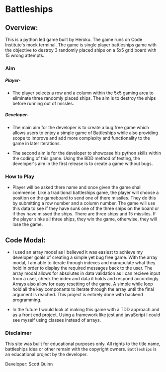 # **Battleships**
## **Overview:**
This is a python led game built by Heroku. The game runs on Code Institute's mock terminal. The game is single player battleships game with the objective to destroy 3 randomly placed ships on a 5x5 grid board with 15 wrong attempts.

### **Aim**

##### Player-
- The player selects a row and a column within the 5x5 gaming area to eliminate three randomly placed ships. The aim is to destroy the ships before running out of missles.

##### Developer-
- The main aim for the developer is to create a bug free game which allows users to enjoy a simple game of Battleships while also providing scope to improve and add more complexity and functionality to the game in later iterations.

- The second aim is for the developer to showcase his python skills within the coding of this game. Using the BDD method of testing, the developer's aim in the first release is to create a game without bugs.

### **How to Play**

- Player will be asked there name and once given the game shall commence. Like a traditional battleships game, the player will choose a position on the gameboard to send one of there missiles. They do this by submitting a row number and a column number. The game will use this data to see if they have sunk one of the three ships on the board or if they have missed the ships. There are three ships and 15 missiles. If the player sinks all three ships, they win the game, otherwise, they will lose the game.

## **Code Modal:**
- I used an array model as I believed it was easiest to achieve my developer goals of creating a simple yet bug free game. With the array modal, I am able to iterate through indexes and manupulate what they hold in order to display the required messages back to the user. The array modal allows for absolutes in data validation as I can recieve input from a user, check the index and data it holds and respond accordingly. Arrays also allow for easy resetting of the game. A simple while loop hold all the key componants to iterate through the array until the final argument is reached. This project is entirely done with backend programming. 

- In the future I would look at making this game with a TDD approach and as a front end project. Using a framework like jest and javaScript I could see myself using classes instead of arrays. 

### **Disclaimer**

This site was built for educational purposes only. All rights to the title name, battleships idea or other remain with the copyright owners. `Battleships` is an educational project by the developer.

Developer: Scott Quinn